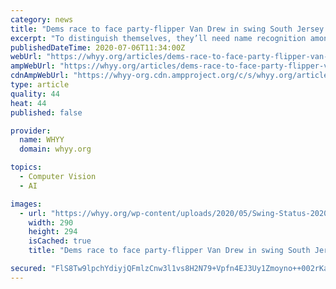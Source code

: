 ```yaml
---
category: news
title: "Dems race to face party-flipper Van Drew in swing South Jersey district"
excerpt: "To distinguish themselves, they’ll need name recognition among Democratic voters in the district ... Phil Murphy and the fiscal health of N.J. They disagree on which one of them should face Andy Kim."
publishedDateTime: 2020-07-06T11:34:00Z
webUrl: "https://whyy.org/articles/dems-race-to-face-party-flipper-van-drew-in-swing-south-jersey-district/"
ampWebUrl: "https://whyy.org/articles/dems-race-to-face-party-flipper-van-drew-in-swing-south-jersey-district/amp/"
cdnAmpWebUrl: "https://whyy-org.cdn.ampproject.org/c/s/whyy.org/articles/dems-race-to-face-party-flipper-van-drew-in-swing-south-jersey-district/amp/"
type: article
quality: 44
heat: 44
published: false

provider:
  name: WHYY
  domain: whyy.org

topics:
  - Computer Vision
  - AI

images:
  - url: "https://whyy.org/wp-content/uploads/2020/05/Swing-Status-2020-Pop-Up-300x300-e1589922873938.jpg"
    width: 290
    height: 294
    isCached: true
    title: "Dems race to face party-flipper Van Drew in swing South Jersey district"

secured: "FlS8Tw9lpchYdiyjQFmlzCnw3l1vs8H2N79+Vpfn4EJ3Uy1Zmoyno++002rKaz4a8MKBCjbPGtp/zXIG5pNe4Z4/zrhRWa6+EkQC5Jak/5AbPFpL/t80qCK3LOAPvE47O59wHKoMyR6SK/6O7G8hr1M9pNoeu0SeaKSdTzkj2pc99hWyKk68rQ7LCaZY+5T+TMFlVOMZUilDFfdzyHOJYawfyafHnMh/dVZ1GZa+WU4jU7H/b+YSCJCB/OqEMseg5Fn6T4umMP8hleZwHko44M2A9F0M0pxsEQhnIoefUL/MvstrGksoGqKVh8b6hfMwfRxrWN1vlVLoJk00vFMp2w==;v9fq5AkZhHJAQYT6KTtIQw=="
---
```


